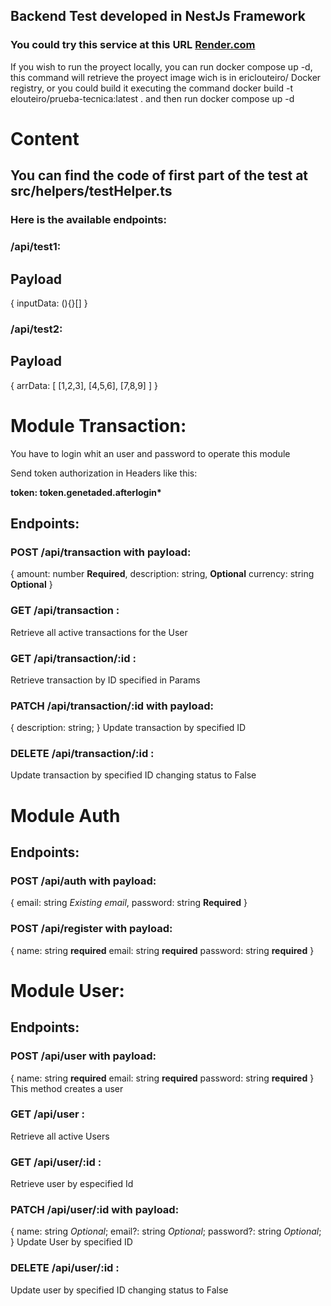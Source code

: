 ## Backend Test developed in NestJs Framework

### You could try this service at this URL [Render.com](https://prueba-tecnica-ericlouteiro.onrender.com)

If you wish to run the proyect locally, you can run docker compose up -d, this command will retrieve the proyect image wich is in ericlouteiro/ Docker registry, or you could build it executing the command docker build -t elouteiro/prueba-tecnica:latest . and then run docker compose up -d

# Content

## You can find the code of first part of the test at src/helpers/testHelper.ts

### Here is the available endpoints:

### /api/test1:

## Payload

{
inputData: (){}[]
}

### /api/test2:

## Payload

{
arrData: [ [1,2,3], [4,5,6], [7,8,9] ]
}

# Module Transaction:

You have to login whit an user and password to operate this module

Send token authorization in Headers like this:

**token: token.genetaded.afterlogin\***

## Endpoints:

### POST /api/transaction with payload:

{
amount: number **Required**,
description: string, **Optional**
currency: string **Optional**
}

### GET /api/transaction :

Retrieve all active transactions for the User

### GET /api/transaction/:id :

Retrieve transaction by ID specified in Params

### PATCH /api/transaction/:id with payload:

{
description: string;
}
Update transaction by specified ID

### DELETE /api/transaction/:id :

Update transaction by specified ID changing status to False

# Module Auth

## Endpoints:

### POST /api/auth with payload:

{
email: string _Existing email_,
password: string **Required**
}

### POST /api/register with payload:

{
name: string **required**
email: string **required**
password: string **required**
}

# Module User:

## Endpoints:

### POST /api/user with payload:

{
name: string **required**
email: string **required**
password: string **required**
}
This method creates a user

### GET /api/user :

Retrieve all active Users

### GET /api/user/:id :

Retrieve user by especified Id

### PATCH /api/user/:id with payload:

{
name: string _Optional_;
email?: string _Optional_;
password?: string _Optional_;
}
Update User by specified ID

### DELETE /api/user/:id :

Update user by specified ID changing status to False
